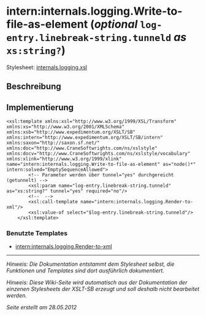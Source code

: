 # intern:internals.logging.Write-to-file-as-element (_optional_ `log-entry.linebreak-string.tunneld` _as_ `xs:string?`) #

Stylesheet: [internals.logging.xsl](http://code.google.com/p/xslt-sb/source/browse/trunk/xslt-sb/internals.logging.xsl)

## Beschreibung ##
## Implementierung ##
```
<xsl:template xmlns:xsl="http://www.w3.org/1999/XSL/Transform" xmlns:xs="http://www.w3.org/2001/XMLSchema" xmlns:xsb="http://www.expedimentum.org/XSLT/SB" xmlns:intern="http://www.expedimentum.org/XSLT/SB/intern" xmlns:saxon="http://saxon.sf.net/" xmlns:doc="http://www.CraneSoftwrights.com/ns/xslstyle" xmlns:docv="http://www.CraneSoftwrights.com/ns/xslstyle/vocabulary" xmlns:xlink="http://www.w3.org/1999/xlink" name="intern:internals.logging.Write-to-file-as-element" as="node()*" intern:solved="EmptySequenceAllowed">
		<!-- Parameter werden über tunnel="yes" durchgereicht (getunnelt) -->
		<xsl:param name="log-entry.linebreak-string.tunneld" as="xs:string?" tunnel="yes" required="no"/>
		<!--  -->
		<xsl:call-template name="intern:internals.logging.Render-to-xml"/>
		<xsl:value-of select="$log-entry.linebreak-string.tunneld"/>
	</xsl:template>
```

### Benutzte Templates ###
  * [intern:internals.logging.Render-to-xml](intern_internals_logging_Render_to_xml.md)


---


_Hinweis: Die Dokumentation entstammt dem Stylesheet selbst, die Funktionen und Templates sind dort ausführlich dokumentiert._

_Hinweis: Diese Wiki-Seite wird automatisch aus der Dokumentation der einzenen Stylesheets der XSLT-SB erzeugt und soll deshalb nicht bearbeitet werden._

_Seite erstellt am 28.05.2012_
